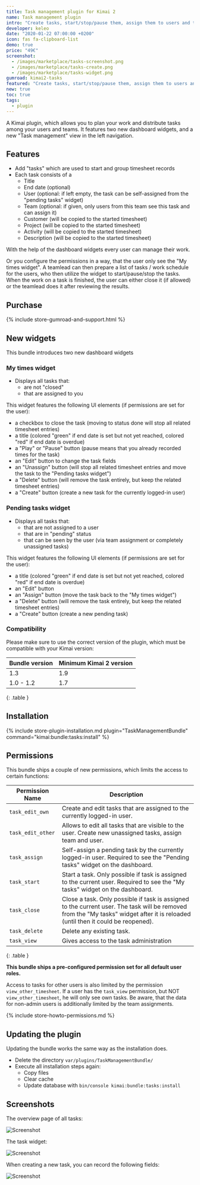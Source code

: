 ```yaml
---
title: Task management plugin for Kimai 2
name: Task management plugin
intro: "Create tasks, start/stop/pause them, assign them to users and teams and record times - a todo-list management plugin for Kimai 2 that features two new dashboard widgets"
developer: keleo
date: "2020-01-22 07:00:00 +0200"
icon: fas fa-clipboard-list
demo: true 
price: "49€"
screenshot: 
  - /images/marketplace/tasks-screenshot.png
  - /images/marketplace/tasks-create.png
  - /images/marketplace/tasks-widget.png
gumroad: kimai2-tasks
featured: "Create tasks, start/stop/pause them, assign them to users and teams - a todo-list management plugin that is connected to your time-tracker and features two new dashboard widgets" 
new: true
toc: true
tags:
  - plugin
---
```


A Kimai plugin, which allows you to plan your work and distribute tasks among your users and teams.
It features two new dashboard widgets, and a new "Task management" view in the left navigation.

## Features

- Add "tasks" which are used to start and group timesheet records
- Each task consists of a 
  - Title
  - End date (optional)
  - User (optional: if left empty, the task can be self-assigned from the "pending tasks" widget)
  - Team (optional: if given, only users from this team see this task and can assign it)
  - Customer (will be copied to the started timesheet)
  - Project (will be copied to the started timesheet)
  - Activity (will be copied to the started timesheet)
  - Description (will be copied to the started timesheet)

With the help of the dashboard widgets every user can manage their work. 

Or you configure the permissions in a way, that the user only see the "My times widget". 
A teamlead can then prepare a list of tasks / work schedule for the users, who then utilize the widget to start/pause/stop the tasks. 
When the work on a task is finished, the user can either close it (if allowed) or the teamlead does it after reviewing the results.  

## Purchase

{% include store-gumroad-and-support.html %}

## New widgets

This bundle introduces two new dashboard widgets

### My times widget

- Displays all tasks that:
    - are not "closed"
    - that are assigned to you

This widget features the following UI elements (if permissions are set for the user):
  - a checkbox to close the task (moving to status done will stop all related timesheet entries)
  - a title (colored "green" if end date is set but not yet reached, colored "red" if end date is overdue)
  - a "Play" or "Pause" button (pause means that you already recorded times for the task) 
  - an "Edit" button to change the task fields
  - an "Unassign" button (will stop all related timesheet entries and move the task to the "Pending tasks widget")
  - a "Delete" button (will remove the task entirely, but keep the related timesheet entries)
  - a "Create" button (create a new task for the currently logged-in user)      

### Pending tasks widget

- Displays all tasks that:
    - that are not assigned to a user
    - that are in "pending" status
    - that can be seen by the user (via team assignment or completely unassigned tasks)

This widget features the following UI elements (if permissions are set for the user):
  - a title (colored "green" if end date is set but not yet reached, colored "red" if end date is overdue)
  - an "Edit" button
  - an "Assign" button (move the task back to the "My times widget")
  - a "Delete" button (will remove the task entirely, but keep the related timesheet entries)
  - a "Create" button (create a new pending task)   

### Compatibility

Please make sure to use the correct version of the plugin, which must be compatible with your Kimai version:

| Bundle version    | Minimum Kimai 2 version   |
| ---               |---                        |
| 1.3               | 1.9                       |
| 1.0 - 1.2         | 1.7                       |
{: .table }

## Installation

{% include store-plugin-installation.md plugin="TaskManagementBundle" command="kimai:bundle:tasks:install" %}

## Permissions

This bundle ships a couple of new permissions, which limits the access to certain functions:

| Permission Name   | Description |
|---                |--- |
| `task_edit_own`   | Create and edit tasks that are assigned to the currently logged-in user. |
| `task_edit_other` | Allows to edit all tasks that are visible to the user. Create new unassigned tasks, assign team and user. |
| `task_assign`     | Self-assign a pending task by the currently logged-in user. Required to see the "Pending tasks" widget on the dashboard. |
| `task_start`      | Start a task. Only possible if task is assigned to the current user. Required to see the "My tasks" widget on the dashboard. |
| `task_close`      | Close a task. Only possible if task is assigned to the current user. The task will be removed from the "My tasks" widget after it is reloaded (until then it could be reopened). |
| `task_delete`     | Delete any existing task. |
| `task_view`       | Gives access to the task administration |
{: .table }

**This bundle ships a pre-configured permission set for all default user roles.**

Access to tasks for other users is also limited by the permission `view_other_timesheet`.
If a user has the `task_view` permission, but NOT `view_other_timesheet`, he will only see own tasks.
Be aware, that the data for non-admin users is additionally limited by the team assignments.
 
{% include store-howto-permissions.md %}

## Updating the plugin

Updating the bundle works the same way as the installation does. 

- Delete the directory `var/plugins/TaskManagementBundle/`
- Execute all installation steps again:
  - Copy files
  - Clear cache
  - Update database with `bin/console kimai:bundle:tasks:install` 

## Screenshots

The overview page of all tasks:

![Screenshot](https://www.kimai.org/images/marketplace/tasks-screenshot.png)

The task widget:

![Screenshot](https://www.kimai.org/images/marketplace/tasks-widget.png)

When creating a new task, you can record the following fields:

![Screenshot](https://www.kimai.org/images/marketplace/tasks-create.png)
